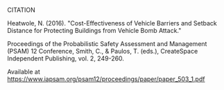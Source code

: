 CITATION

Heatwole, N. (2016). "Cost-Effectiveness of Vehicle Barriers and Setback Distance for Protecting Buildings from Vehicle Bomb Attack."

Proceedings of the Probabilistic Safety Assessment and Management (PSAM) 12 Conference, Smith, C., & Paulos, T. (eds.), CreateSpace Independent Publishing, vol. 2, 249-260.

Available at https://www.iapsam.org/psam12/proceedings/paper/paper_503_1.pdf
